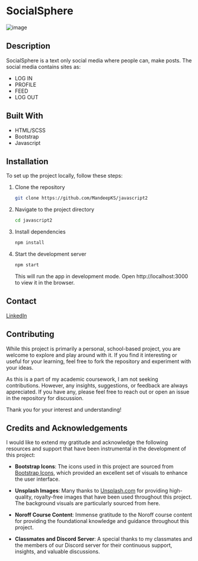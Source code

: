 
# SocialSphere 
![image](https://github.com/user-attachments/assets/7b263456-def6-455f-a23d-8cca0ed196cf)


## Description 
SocialSphere is a text only social media where people can, make posts.
The social media contains sites as:
- LOG IN
- PROFILE
- FEED
- LOG OUT
## Built With

- HTML/SCSS
- Bootstrap
- Javascript

## Installation
To set up the project locally, follow these steps:

1.  Clone the repository
    ```bash
    git clone https://github.com/MandeepKS/javascript2
    ```

2.  Navigate to the project directory
    ```bash
    cd javascript2
    ```

3.  Install dependencies
    ```bash
    npm install
    ```

4.  Start the development server
    ```bash
    npm start
    ```
    This will run the app in development mode. Open http://localhost:3000 to view it in the browser.
## Contact
[LinkedIn](https://www.linkedin.com/in/mandeep-salhan-194422357/)

## Contributing

While this project is primarily a personal, school-based project, you are welcome to explore and play around with it. If you find it interesting or useful for your learning, feel free to fork the repository and experiment with your ideas.

As this is a part of my academic coursework, I am not seeking contributions. However, any insights, suggestions, or feedback are always appreciated. If you have any, please feel free to reach out or open an issue in the repository for discussion.

Thank you for your interest and understanding!

## Credits and Acknowledgements

I would like to extend my gratitude and acknowledge the following resources and support that have been instrumental in the development of this project:

- **Bootstrap Icons**: The icons used in this project are sourced from [Bootstrap Icons](https://icons.getbootstrap.com/), which provided an excellent set of visuals to enhance the user interface.

- **Unsplash Images**: Many thanks to [Unsplash.com](https://unsplash.com/) for providing high-quality, royalty-free images that have been used throughout this project. The background visuals are particularly sourced from here.

- **Noroff Course Content**: Immense gratitude to the Noroff course content for providing the foundational knowledge and guidance throughout this project.

- **Classmates and Discord Server**: A special thanks to my classmates and the members of our Discord server for their continuous support, insights, and valuable discussions.
